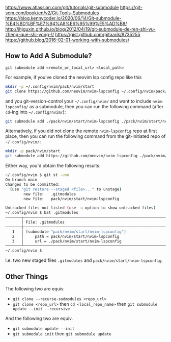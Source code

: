 https://www.atlassian.com/git/tutorials/git-submodule
https://git-scm.com/book/en/v2/Git-Tools-Submodules
https://blog.kennycoder.io/2020/06/14/Git-submodule-%E4%BD%BF%E7%94%A8%E6%95%99%E5%AD%B8/
http://jhjguxin.github.io/blog/2012/04/19/git-submodule-de-ren-shi-yu-zheng-que-shi-yong-!/
https://gist.github.com/gitaarik/8735255
https://github.blog/2016-02-01-working-with-submodules/


## How to Add A Submodule?
`git submodule add <remote_or_local_url> <local_path>`

For example, if you've cloned the neovim lsp config repo like this

```bash
mkdir -p ~/.config/nvim/pack/nvim/start
git clone https://github.com/neovim/nvim-lspconfig ~/.config/nvim/pack/nvim/start/
```

and you git-version-control your `~/.config/nvim/` and want to include `nvim-lspconfig/`
as a submodule, then you can run the following command
(after `cd`-ing into `~/.config/nvim/`):

```bash
git submodule add ./pack/nvim/start/nvim-lspconfig ./pack/nvim/start/nvim-lspconfig
```

Alternatively, if you did not clone the remote `nvim-lspconfig` repo at first place,
then you can run the following command from the git-initiated repo of `~/.config/nvim/`:

```bash
mkdir -p pack/nvim/start
git submodule add https://github.com/neovim/nvim-lspconfig ./pack/nvim/start/nvim-lspconfig
```

Either way, you'd obtain the following results:

```bash
~/.config/nvim $ git st -uno
On branch main
Changes to be committed:
  (use "git restore --staged <file>..." to unstage)
        new file:   .gitmodules
        new file:   pack/nvim/start/nvim-lspconfig

Untracked files not listed (use -u option to show untracked files)
~/.config/nvim $ bat .gitmodules
───────┬───────────────────────────────────────────────────────────────────────────────────
       │ File: .gitmodules
───────┼───────────────────────────────────────────────────────────────────────────────────
   1   │ [submodule "pack/nvim/start/nvim-lspconfig"]
   2   │     path = pack/nvim/start/nvim-lspconfig
   3   │     url = ./pack/nvim/start/nvim-lspconfig
───────┴───────────────────────────────────────────────────────────────────────────────────
~/.config/nvim $ 
```

I.e. two new staged files `.gitmodules` and `pack/nvim/start/nvim-lspconfig`.


## Other Things
The following two are equiv.
- `git clone --recurse-sudmodules <repo_url>`
- `git clone <repo_url>` then `cd <local_repo_name>` then `git submodule update --init --recursive`

And the following two are equiv.
- `git submodule update --init`
- `git submodule init` then `git submodule update`
